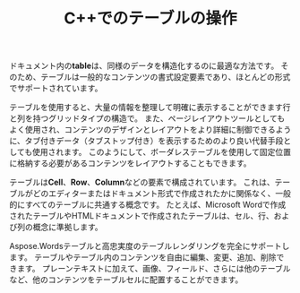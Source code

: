 ﻿---
title: C++でのテーブルの操作
second_title: C++の場合Aspose.Words
articleTitle: テーブルの操作
linktitle: テーブルの操作
description: "C++でテーブルを操作する方法。 テーブルとテーブルノードの概念を操作するには、次の手順を実行します C++の場合Aspose.Words."
type: docs
weight: 190
url: /ja/cpp/working-with-tables/
---

ドキュメント内の**table**は、同様のデータを構造化するのに最適な方法です。 そのため、テーブルは一般的なコンテンツの書式設定要素であり、ほとんどの形式でサポートされています。

テーブルを使用すると、大量の情報を整理して明確に表示することができます行と列を持つグリッドタイプの構造で。 また、ページレイアウトツールとしてもよく使用され、コンテンツのデザインとレイアウトをより詳細に制御できるように、タブ付きデータ（タブストップ付き）を表示するためのより良い代替手段としても使用されます。 このようにして、ボーダレステーブルを使用して固定位置に格納する必要があるコンテンツをレイアウトすることもできます。

テーブルは**Cell**、**Row**、**Column**などの要素で構成されています。 これは、テーブルがどのエディターまたはドキュメント形式で作成されたかに関係なく、一般的にすべてのテーブルに共通する概念です。 たとえば、Microsoft Wordで作成されたテーブルやHTMLドキュメントで作成されたテーブルは、セル、行、および列の概念に準拠します。

Aspose.Wordsテーブルと高忠実度のテーブルレンダリングを完全にサポートします。 テーブルやテーブル内のコンテンツを自由に編集、変更、追加、削除できます。 プレーンテキストに加えて、画像、フィールド、さらには他のテーブルなど、他のコンテンツをテーブルセルに配置することができます。